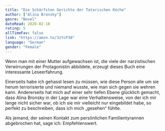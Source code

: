 ```yaml
---
title: "Die Schärfsten Gerichte der Tatarischen Küche"
author: ["Alina Bronsky"]
genre: "Novel"
dateRead: 2020-02-18
rating: 5
allTimeFav: false
link: "https://amzn.to/3zYcP30"
language: "German"
gender: "Female"
---
```


Wenn man mit einer Mutter aufgewachsen ist, die viele der narzistischen Verwirrungen der Protagonistin abbildete, erzeugt dieses Buch eine interessante Leseerfahrung.

Einerseits habe ich gehasst lesen zu müssen, wie diese Person alle um sie herum terrorisierte und niemand wusste, wie man sich gegen sie wehren kann. Andererseits hat mich auf einer sehr tiefen Ebene glücklich gemacht, dass Alina Bronsky in der Lage war eine Verhaltensweise, von der ich mir lange nicht sicher war, ob ich sie mir vielleicht nur eingebildet habe, so perfekt zu beschreiben, dass ich mich „gesehen“ fühlte.

Als jemand, der seinen Kontakt zum persönlichen Familientyrannen abgebrochen hat, sage ich: Empfehlenswert.
